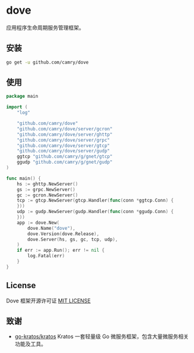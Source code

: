 # dove

应用程序生命周期服务管理框架。

## 安装

```bash
go get -u github.com/camry/dove
```

## 使用

```go
package main

import (
	"log"

    "github.com/camry/dove"
    "github.com/camry/dove/server/gcron"
    "github.com/camry/dove/server/ghttp"
    "github.com/camry/dove/server/grpc"
    "github.com/camry/dove/server/gtcp"
    "github.com/camry/dove/server/gudp"
    ggtcp "github.com/camry/g/gnet/gtcp"
    ggudp "github.com/camry/g/gnet/gudp"
)

func main() {
    hs := ghttp.NewServer()
    gs := grpc.NewServer()
    gc := gcron.NewServer()
    tcp := gtcp.NewServer(gtcp.Handler(func(conn *ggtcp.Conn) {
    }))
    udp := gudp.NewServer(gudp.Handler(func(conn *ggudp.Conn) {
    }))
    app := dove.New(
        dove.Name("dove"),
        dove.Version(dove.Release),
        dove.Server(hs, gs, gc, tcp, udp),
    )
    if err := app.Run(); err != nil {
        log.Fatal(err)
    }
}
```

## License

Dove 框架开源许可证 [MIT LICENSE](https://github.com/camry/g/blob/main/LICENSE)

## 致谢

- [go-kratos/kratos](https://github.com/go-kratos/kratos) Kratos 一套轻量级 Go 微服务框架，包含大量微服务相关功能及工具。
